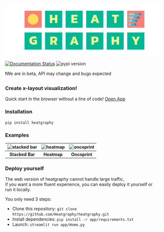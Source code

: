 ![Logo](img/logo.png)

[![Documentation Status](https://img.shields.io/readthedocs/heatgraphy?color=00B796&logo=readthedocs&logoColor=white&style=flat-square)](https://heatgraphy.readthedocs.io/en/stable)
![pypi version](https://img.shields.io/pypi/v/heatgraphy?color=00B796&logo=python&logoColor=white&style=flat-square)


❗We are in beta, API may change and bugs expected

### Create x-layout visualization!

Quick start in the browser without a line of code!
[Open App](https://heatgraphy.streamlit.app)


### Installation

```shell
pip install heatgraphy
```

### Examples

| ![stacked bar](https://heatgraphy.readthedocs.io/en/latest/_images/sphx_glr_plot_stacked_bar_thumb.png) | ![heatmap](https://heatgraphy.readthedocs.io/en/latest/_images/sphx_glr_plot_pbmc3k_thumb.png) | ![oncoprint](https://heatgraphy.readthedocs.io/en/latest/_images/sphx_glr_plot_oncoprint_thumb.png) |
|:-------------------------------------------------------------------------------------------------------:|:----------------------------------------------------------------------------------------------:|:---------------------------------------------------------------------------------------------------:|
|                                             **Stacked Bar**                                             |                                          **Heatmap**                                           |                                            **Oncoprint**                                            |

### Deploy yourself

The web version of heatgraphy cannot handle large traffic,  
if you want a more fluent experience,
you can easily deploy it yourself or run it locally.

You only need 3 steps:

- Clone this repository: `git clone https://github.com/Heatgraphy/heatgraphy.git`
- Install dependencies: `pip install -r app/requirements.txt`
- Launch: `streamlit run app/Home.py`
